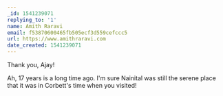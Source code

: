 ```yaml
---
_id: 1541239071
replying_to: '1'
name: Amith Raravi
email: f53870600465fb505ecf3d559cefccc5
url: https://www.amithraravi.com
date_created: 1541239071
---
```


Thank you, Ajay!

Ah, 17 years is a long time ago. I'm sure Nainital was still the serene place that it was in Corbett's time when you visited!